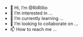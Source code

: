 - 👋 Hi, I’m @RiiRillio
- 👀 I’m interested in ...
- 🌱 I’m currently learning ...
- 💞️ I’m looking to collaborate on ...
- 📫 How to reach me ...

<!---
RiiRillio/RiiRillio is a ✨ special ✨ repository because its `README.md` (this file) appears on your GitHub profile.
You can click the Preview link to take a look at your changes.
--->
